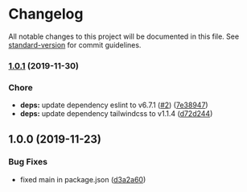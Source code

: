# Changelog

All notable changes to this project will be documented in this file. See [standard-version](https://github.com/conventional-changelog/standard-version) for commit guidelines.

### [1.0.1](https://github.com/exreplay/averjs-tailwind/compare/v1.0.0...v1.0.1) (2019-11-30)


### Chore

* **deps:** update dependency eslint to v6.7.1 ([#2](https://github.com/exreplay/averjs-tailwind/issues/2)) ([7e38947](https://github.com/exreplay/averjs-tailwind/commit/7e389474dfbd00eff958ef7b342d5151ce6d5d17))
* **deps:** update dependency tailwindcss to v1.1.4 ([d72d244](https://github.com/exreplay/averjs-tailwind/commit/d72d2445b244a4581568ec8970d2df74f316ed0b))

## 1.0.0 (2019-11-23)


### Bug Fixes

* fixed main in package.json ([d3a2a60](https://github.com/exreplay/averjs-tailwind/commit/d3a2a60da43285d653020e481ceaeacceb2bbfe7))
